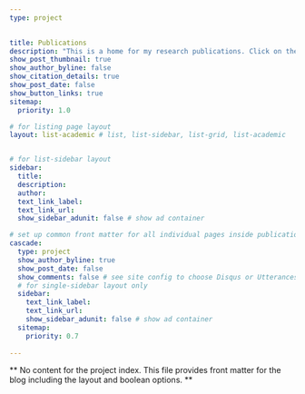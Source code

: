 ```yaml
---
type: project

  
title: Publications
description: "This is a home for my research publications. Click on the title to read or download a copy."
show_post_thumbnail: true
show_author_byline: false
show_citation_details: true
show_post_date: false
show_button_links: true
sitemap:
  priority: 1.0

# for listing page layout
layout: list-academic # list, list-sidebar, list-grid, list-academic


# for list-sidebar layout
sidebar: 
  title:
  description:
  author: 
  text_link_label:
  text_link_url:
  show_sidebar_adunit: false # show ad container

# set up common front matter for all individual pages inside publications/
cascade:  
  type: project
  show_author_byline: true
  show_post_date: false
  show_comments: false # see site config to choose Disqus or Utterances
  # for single-sidebar layout only
  sidebar:
    text_link_label:
    text_link_url: 
    show_sidebar_adunit: false # show ad container
  sitemap:
    priority: 0.7
    
---
```


** No content for the project index. This file provides front matter for the blog including the layout and boolean options. **
